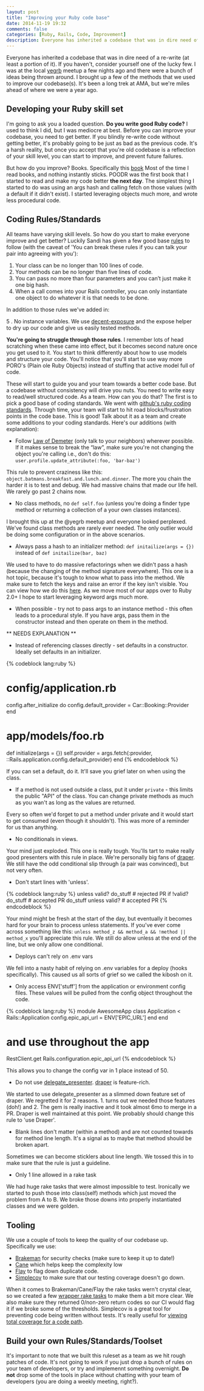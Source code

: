 ```yaml
---
layout: post
title: "Improving your Ruby code base"
date: 2014-11-19 19:32
comments: false
categories: [Ruby, Rails, Code, Improvement]
description: Everyone has inherited a codebase that was in dire need of a re-write (at least a portion of it). If you haven’t, consider yourself one of the lucky few.
---
```


Everyone has inherited a codebase that was in dire need of a re-write (at least a portion of it). If you haven't, consider yourself one of the lucky
few. I was at the local [yegrb](www.yegrb.com) meetup a few nights ago and there were a bunch of ideas being thrown around. I brought
up a few of the methods that we used to improve our codebase(s). It's been a long trek at AMA, but we're miles ahead of where we
were a year ago.

Developing your Ruby skill set
---------------------

I'm going to ask you a loaded question. **Do you write good Ruby code?** I used to think I did, but I was mediocre at best.
 Before you can improve your codebase, you need to get better. If you blindly re-write code without getting better, it's
 probably going to be just as bad as the previous code. It's a harsh reality, but once you accept that you're old codebase
 is a reflection of your skill level, you can start to improve, and prevent future failures.

But how do you improve? Books. Specifically this [book](http://www.amazon.com/gp/product/0321721330/ref=as_li_tl?ie=UTF8&camp=1789&creative=9325&creativeASIN=0321721330&linkCode=as2&tag=sandimetzcom-20&linkId=MEEIA2TTJVD6F5DO)
 Most of the time I read books, and nothing instantly sticks. POODR was the first book that I started to read and make my code better **the next day**.
 The simplest thing I started to do was using an args hash and calling fetch on those values (with a default if it didn't exist). I started
 leveraging objects much more, and wrote less procedural code.

Coding Rules/Standards
---------------------

All teams have varying skill levels. So how do you start to make everyone improve and get better? Luckily Sandi has given a few good base
 [rules](https://gist.github.com/simeonwillbanks/4567703) to follow (with the caveat of 'You can break these rules if you can talk your pair into agreeing with you'):

1. Your class can be no longer than 100 lines of code.
2. Your methods can be no longer than five lines of code.
3. You can pass no more than four parameters and you can’t just make it one big hash.
4. When a call comes into your Rails controller, you can only instantiate one object to do whatever it is that needs to be done.

In addition to those rules we've added in:

5 . No instance variables. We use [decent-exposure](https://github.com/hashrocket/decent_exposure) and the expose helper to dry up our code and give us
easily tested methods.

**You're going to struggle through those rules**. I remember lots of head scratching when these came into effect, but it becomes second nature
 once you get used to it. You start to think differently about how to use models and structure your code. You'll notice that you'll start to use way more
 PORO's (Plain ole Ruby Objects) instead of stuffing that active model full of code.

These will start to guide you and your team towards a better code base. But a codebase without consistency will drive you nuts.
 You need to write easy to read/well structured code. As a team. How can you do that? The first is to pick a good base
 of coding standards. We went with [github's ruby coding standards](https://github.com/styleguide/ruby). Through time, your team will
 start to hit road blocks/frustration points in the code base. This is good! Talk about it as a team and create some additions to your
 coding standards. Here's our additions (with explanation):

- Follow [Law of Demeter](http://c2.com/cgi/wiki?LawOfDemeter) (only talk to your neighbors) wherever possible.
If it makes sense to break the “law”, make sure you're not changing the object you're calling i.e.,
don't do this: `user.profile.update_attribute(:foo, 'bar-baz')`

This rule to prevent craziness like this: ```object.batmans.breakfast.and.lunch.and.dinner```. The more you chain the harder
 it is to test and debug. We had massive chains that made our life hell. We rarely go past 2 chains now.

- No class methods, no ```def self.foo``` (unless you're doing a finder type method or returning a collection of a your own classes instances).

I brought this up at the @yegrb meetup and everyone looked perplexed. We've found class methods are rarely ever needed. The only
 outlier would be doing some configuration or in the above scenarios.

- Always pass a hash to an initializer method: ```def initailize(args = {})``` instead of ```def initailize(bar, baz)```

We used to have to do massive refactorings when we didn't pass a hash (because the changing of the method signature everywhere). This one
 is a hot topic, because it's tough to know what to pass into the method. We make sure to fetch the keys and raise an error if the key isn't
 visible. You can view how we do this [here](https://github.com/amaabca/lita-github_pr_list/blob/master/lib/lita/github_pr_list/pull_request.rb#L14).
 As we move most of our apps over to Ruby 2.0+ I hope to start leveraging keyword args much more.

- When possible - try not to pass args to an instance method - this often leads to a procedural style.
 If you have args, pass them in the constructor instead and then operate on them in the method.

** NEEDS EXPLANATION **

- Instead of referencing classes directly - set defaults in a constructor. Ideally set defaults in an initializer.

{% codeblock lang:ruby %}
  # config/application.rb
  config.after_initialize do
    config.default_provider = Car::Booking::Provider
  end

  # app/models/foo.rb
  def initialize(args = {})
    self.provider = args.fetch(:provider, ::Rails.application.config.default_provider)
  end
{% endcodeblock %}

If you can set a default, do it. It'll save you grief later on when using the class.

-  If a method is not used outside a class, put it under `private` - this limits the public "API" of the class.
 You can change private methods as much as you wan't as long as the values are returned.

Every so often we'd forget to put a method under private and it would start to get consumed (even though it shouldn't). This was
 more of a reminder for us than anything.

- No conditionals in views.

Your mind just exploded. This one is really tough. You'lls tart to make really good presenters with this rule in place.
 We're personally big fans of [draper](https://github.com/drapergem/draper). We still have the odd conditional slip through
 (a pair was convinced), but not very often.

- Don't start lines with 'unless'.

{% codeblock lang:ruby %}
unless valid? do_stuff # rejected PR
if !valid? do_stuff    # accepted PR
do_stuff unless valid? # accepted PR
{% endcodeblock %}

Your mind might be fresh at the start of the day, but eventually it becomes hard for your brain to process unless statements. If you've
 ever come across something like this: ```unless method_z && method_a && !method || method_x``` you'll appreciate this rule. We still do allow unless at the
 end of the line, but we only allow one conditional.

- Deploys can't rely on .env vars

We fell into a nasty habit of relying on .env variables for a deploy (hooks specifically). This caused us all sorts of grief so
 we called the kibosh on it.

- Only access ENV['stuff'] from the application or environment config files. These values will be pulled from the config object throughout the code.

{% codeblock lang:ruby %}
  module AwesomeApp
    class Application < Rails::Application
      config.epic_api_url = ENV['EPIC_URL']
    end
  end

  # and use throughout the app
  RestClient.get Rails.configuration.epic_api_url
{% endcodeblock %}

This allows you to change the config var in 1 place instead of 50.

- Do not use [delegate_presenter](https://github.com/rwilcox/delegate_presenter). [draper](https://github.com/drapergem/draper) is feature-rich.

We started to use delegate_presenter as a slimmed down feature set of draper. We regretted it for 2 reasons. 1. turns out we needed those features (doh!) and
 2. The gem is really inactive and it took almost 6mo to merge in a PR. Draper is well maintained at this point. We probably should change
 this rule to 'use Draper'.

-  Blank lines don't matter (within a method) and are not counted towards for method line length. It's a signal as to maybe that method
should be broken apart.

Sometimes we can become sticklers about line length. We tossed this in to make sure that the rule is just a guideline.

-  Only 1 line allowed in a rake task

We had huge rake tasks that were almost impossible to test. Ironically we started to push those into class(self) methods which just moved the problem
 from A to B. We broke those downs into properly instantiated classes and we were golden.

Tooling
---------------------

We use a couple of tools to keep the quality of our codebase up. Specifically we use:

- [Brakeman](https://github.com/presidentbeef/brakeman) for security checks (make sure to keep it up to date!)
- [Cane](https://github.com/square/cane) which helps keep the complexity low
- [Flay](https://github.com/seattlerb/flay) to flag down duplicate code.
- [Simplecov](https://github.com/colszowka/simplecov) to make sure that our testing coverage doesn't go down.

When it comes to Brakeman/Cane/Flay the rake tasks wern't crystal clear, so we created a few [wrapper rake tasks](https://gist.github.com/ryanjones/a9295a969e1804855ae4)
 to make them a bit more clear. We also make sure they returned 0/non-zero return codes so our CI would flag it if we broke some of the thresholds. Simplecov is a great
 tool for preventing code being written without tests. It's really useful for [viewing total coverage for a code path](https://camo.githubusercontent.com/3cb7252450587d575bca65e27f20107b1986d67e/687474703a2f2f636f6c737a6f776b612e6769746875622e636f6d2f73696d706c65636f762f6465766973655f736f757263655f66696c652d302e352e332e706e67).

Build your own Rules/Standards/Toolset
---------------------

It's important to note that we built this ruleset as a team as we hit rough patches of code. It's not going to work if you just
 drop a bunch of rules on your team of developers, or try and implemennt something overnight. **Do not** drop some of the tools
 in place without chatting with your team of developers (you are doing a weekly meeting, right?).





